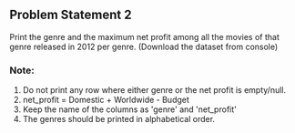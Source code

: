 ## Problem Statement 2
Print the genre and the maximum net profit among all the movies of that genre released in 2012 per genre. (Download the dataset from console)<br>
### Note:
1. Do not print any row where either genre or the net profit is empty/null.<br>
2. net_profit = Domestic + Worldwide - Budget<br>
3. Keep the name of the columns as 'genre' and 'net_profit'<br>
4. The genres should be printed in alphabetical order.
